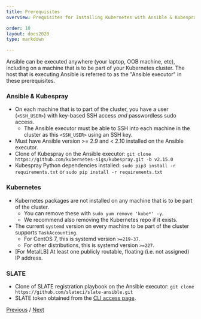 ```yaml
---
title: Prerequisites
overview: Prequisites for Installing Kubernetes with Ansible & Kubespray

order: 10
layout: docs2020
type: markdown

---
```


Ansible can be executed anywhere (your laptop, OOB machine, etc), including on a machine that is to be part of your Kubernetes cluster.
The host that is executing Ansible is referred to as the "Ansible executor" in these prerequisites.

### Ansible & Kubespray

- On each machine that is to part of the cluster, you have a user (`<SSH_USER>`) with key-based SSH access *and* passwordless sudo access.
  - The Ansible executor must be able to SSH into each machine in the cluster as this `<SSH_USER>` using an SSH key.
- Must have Ansible version >= 2.9 and &lt; 2.10 installed on the Ansible executor.
- Clone of Kubespray on the Ansible executor: `git clone https://github.com/kubernetes-sigs/kubespray.git -b v2.15.0`
- Kubespray Python dependencies installed: `sudo pip3 install -r requirements.txt` or `sudo pip install -r requirements.txt`

### Kubernetes

- Kubernetes packages are not installed on any machine that is to be part of the cluster.
  - You can remove these with `sudo yum remove 'kube*' -y`.
  - We recommend also removing the Kubernetes repo if it exists.
- The current `systemd` version on every machine to be part of the cluster supports `TaskAccounting`.
  - For CentOS 7, this is systemd version `>=219-37`.
  - For other distributions, this is systemd version `>=227`.
- [For MetalLB] At least one publicly routable, floating (i.e. not assigned) IP address.

### SLATE

- Clone of SLATE registration playbook on the Ansible executor: `git clone https://github.com/slateci/slate-ansible.git`
- SLATE token obtained from the [CLI access page](https://portal.slateci.io/cli).

[Previous](/docs/cluster/automated/introduction.html) / [Next](/docs/cluster/automated/kubernetes-cluster-creation.html)